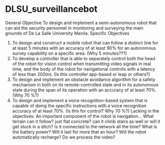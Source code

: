 # DLSU_surveillancebot
General Objective
To design and implement a semi-autonomous robot that can aid the
security personnel in monitoring and surveying the main grounds of De
La Salle University Manila.
Specific Objectives
1. To design and construct a mobile robot that can follow a distinct
line for at least 5 minutes with an accuracy of at least 90% for an
autonomous survey capability on a specific area.
(Why 5 minutes???)
2. To develop a controller that is able to separately control both the
head of the robot for vision control when transmitting video signals
in real time, and the body of the robot for navigational controls with
a latency of less than 200ms.
(Is this controller app-based or leap or others?)
3. To design and implement an obstacle avoidance algorithm for a
safety mechanism in both on its remote-controlled state and in its
autonomous state during the span of its operation with an accuracy of
at least 70%.
(Why 70 %?)
4. To design and implement a voice recognition-based system that is
capable of doing the specific instructions with a voice recognition
accuracy of at least 70%.
(Is this for control? Why 70 %?)
Lacking in the objectives:
An important component of the robot is navigation... What terrain can
it follow? just flat concrete? can it climb stairs as well or will it
get stuck in a ditch?
Is it connected to the network all the time? What is the battery
power? Will it last for more that an hour? Will the robot
automatically recharge?
Do we process the video?
